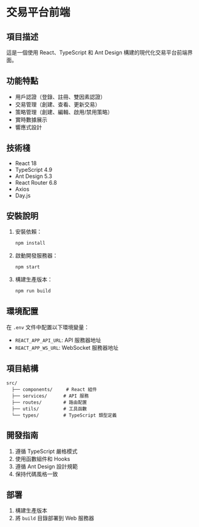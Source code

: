 # 交易平台前端

## 項目描述
這是一個使用 React、TypeScript 和 Ant Design 構建的現代化交易平台前端界面。

## 功能特點
- 用戶認證（登錄、註冊、雙因素認證）
- 交易管理（創建、查看、更新交易）
- 策略管理（創建、編輯、啟用/禁用策略）
- 實時數據展示
- 響應式設計

## 技術棧
- React 18
- TypeScript 4.9
- Ant Design 5.3
- React Router 6.8
- Axios
- Day.js

## 安裝說明
1. 安裝依賴：
   ```bash
   npm install
   ```

2. 啟動開發服務器：
   ```bash
   npm start
   ```

3. 構建生產版本：
   ```bash
   npm run build
   ```

## 環境配置
在 `.env` 文件中配置以下環境變量：
- `REACT_APP_API_URL`: API 服務器地址
- `REACT_APP_WS_URL`: WebSocket 服務器地址

## 項目結構
```
src/
  ├── components/     # React 組件
  ├── services/      # API 服務
  ├── routes/        # 路由配置
  ├── utils/         # 工具函數
  └── types/         # TypeScript 類型定義
```

## 開發指南
1. 遵循 TypeScript 嚴格模式
2. 使用函數組件和 Hooks
3. 遵循 Ant Design 設計規範
4. 保持代碼風格一致

## 部署
1. 構建生產版本
2. 將 `build` 目錄部署到 Web 服務器 